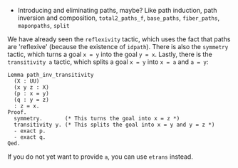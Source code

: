 
* Introducing and eliminating paths, maybe? Like path induction, path inversion and composition, `total2_paths_f`, `base_paths`, `fiber_paths`, `maponpaths`, `split`


We have already seen the `reflexivity` tactic, which uses the fact that paths are 'reflexive' (because the existence of `idpath`). There is also the `symmetry` tactic, which turns a goal `x = y` into the goal `y = x`. Lastly, there is the `transitivity a` tactic, which splits a goal `x = y` into `x = a` and `a = y`:
```coq
Lemma path_inv_transitivity
  (X : UU)
  (x y z : X)
  (p : x = y)
  (q : y = z)
  : z = x.
Proof.
  symmetry.       (* This turns the goal into x = z *)
  transitivity y. (* This splits the goal into x = y and y = z *)
  - exact p.
  - exact q.
Qed.
```
If you do not yet want to provide `a`, you can use `etrans` instead.
